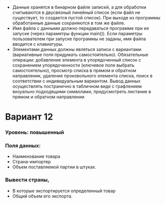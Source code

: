 - Данные хранятся в бинарном файле записей, а для обработки считываются
в двусвязный линейный список (если файл не существует, то создается пустой
список). При выходе из программы обработанные данные сохраняются в том же
файле. 
- Имя файла с данными должно передаваться программе при ее запуске
(через параметры функции main()). Если параметры пользователем при запуске
программы не заданы, имя файла вводится с клавиатуры. 
- Элементами данных должны являться записи с вариантами (вариативные поля придумать
самостоятельно). Обязательные операции: добавление элемента в
упорядоченный список с сохранением упорядоченности (ключевое поле выбрать
самостоятельно), просмотр списка в прямом и обратном направлении, удаление
произвольного элемента списка, поиск в соответствии с индивидуальным
вариантом. Вывод данных осуществлять постранично в табличном виде с
графлением визуально подходящими символами, предусмотреть листание в
прямом и обратном направлении


# Вариант 12
### Уровень: повышенный
### Поля данных: 
* Наименование товара
* Страна-импортер 
* Объем поставляемой партии в штуках. 
### Вывести страны, 
* В которые экспортируется определенный товар
* Общий объем его экспорта.
